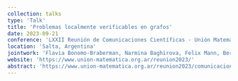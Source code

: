```yaml
---
collection: talks
type: 'Talk'
title: 'Problemas localmente verificables en grafos'
date: 2023-09-21
conference: 'LXXII Reunión de Comunicaciones Científicas - Unión Matemática Argentina'
location: 'Salta, Argentina'
jointwork: 'Flavia Bonomo-Braberman, Narmina Baghirova, Felix Mann, Bernard Ries and David Schindl'
website: 'https://www.union-matematica.org.ar/reunion2023/'
abstract: 'https://www.union-matematica.org.ar/reunion2023/comunicaciones/resumen?conference=1&code=1195'
---
```

